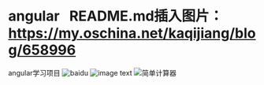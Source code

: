 # angular   README.md插入图片： https://my.oschina.net/kaqijiang/blog/658996
angular学习项目
![baidu](http://www.baidu.com/img/bdlogo.gif "百度logo") 
![image text](https://github.com/lxlx704034204/angular/tree/master/raw/angularJS_Architecture_diagram.jpg)
 ![简单计算器](https://github.com/lxlx704034204/angular/tree/master/raw/angularJS_Architecture_diagram.jpg)
